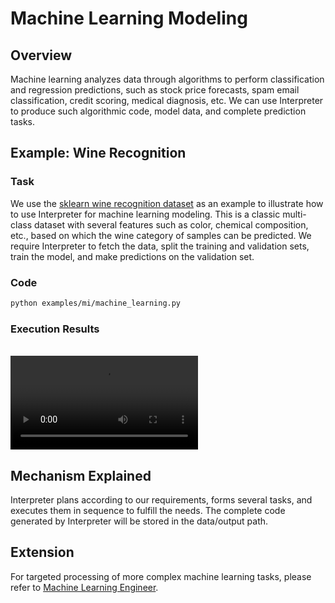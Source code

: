 # Machine Learning Modeling

## Overview

Machine learning analyzes data through algorithms to perform classification and regression predictions, such as stock price forecasts, spam email classification, credit scoring, medical diagnosis, etc. We can use Interpreter to produce such algorithmic code, model data, and complete prediction tasks.

## Example: Wine Recognition

### Task

We use the [sklearn wine recognition dataset](https://scikit-learn.org/stable/datasets/toy_dataset.html#wine-dataset) as an example to illustrate how to use Interpreter for machine learning modeling. This is a classic multi-class dataset with several features such as color, chemical composition, etc., based on which the wine category of samples can be predicted. We require Interpreter to fetch the data, split the training and validation sets, train the model, and make predictions on the validation set.

### Code

```bash
python examples/mi/machine_learning.py
```

### Execution Results

<br>
<video  controls>
  <source src="/image/guide/use_cases/interpreter/ml_wine_dataset.mp4" type="video/mp4">
</video>

## Mechanism Explained

Interpreter plans according to our requirements, forms several tasks, and executes them in sequence to fulfill the needs. The complete code generated by Interpreter will be stored in the data/output path.

## Extension

For targeted processing of more complex machine learning tasks, please refer to [Machine Learning Engineer](../ml_engineer.md).
